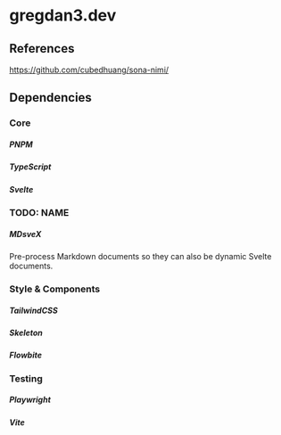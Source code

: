 # gregdan3.dev

## References

<https://github.com/cubedhuang/sona-nimi/>

## Dependencies

### Core

##### PNPM

##### TypeScript

##### Svelte

### TODO: NAME

##### MDsveX

Pre-process Markdown documents so they can also be dynamic Svelte documents.

### Style & Components

##### TailwindCSS

##### Skeleton

##### Flowbite

### Testing

##### Playwright

##### Vite

